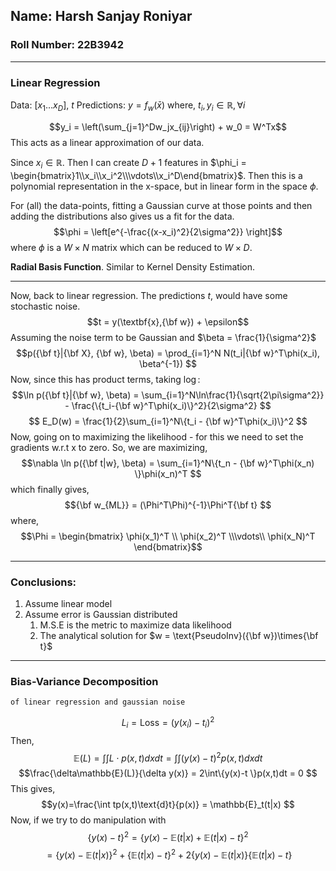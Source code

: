 ## Name: Harsh Sanjay Roniyar
### Roll Number: 22B3942

----
### Linear Regression

Data: $[x_1 \ldots x_D]$, $t$ 
Predictions: $y=f_w(\bar x)$
where, $t_i, y_i \in \mathbb{R}, \forall i$

$$y_i = \left(\sum_{j=1}^Dw_jx_{ij}\right) + w_0  = W^Tx$$This acts as a linear approximation of our data. 

Since $x_i \in \mathbb{R}$. Then I can create $D+1$ features in $\phi_i = \begin{bmatrix}1\\x_i\\x_i^2\\\vdots\\x_i^D\end{bmatrix}$. Then this is a polynomial representation in the x-space, but in linear form in the space $\phi$.

For (all) the data-points, fitting a Gaussian curve at those points and then adding the distributions also gives us a fit for the data.$$\phi = \left[e^{-\frac{(x-x_i)^2}{2\sigma^2}} \right]$$where $\phi$ is a $W\times N$ matrix which can be reduced to $W\times D$. 

**Radial Basis Function**. Similar to Kernel Density Estimation.

---
Now, back to linear regression. 
The predictions $t$, would have some stochastic noise. $$t = y(\textbf{x},{\bf w}) + \epsilon$$Assuming the noise term to be Gaussian and $\beta = \frac{1}{\sigma^2}$
$$p({\bf t}|{\bf X}, {\bf w}, \beta) = \prod_{i=1}^N N(t_i|{\bf w}^T\phi(x_i), \beta^{-1}) $$Now, since this has product terms, taking $\log$:
$$\ln p({\bf t}|{\bf w}, \beta) = \sum_{i=1}^N\ln\frac{1}{\sqrt{2\pi\sigma^2}} - \frac{\{t_i-{\bf w}^T\phi(x_i)\}^2}{2\sigma^2} $$$$ E_D(w) = \frac{1}{2}\sum_{i=1}^N\{t_i - {\bf w}^T\phi(x_i)\}^2 $$
Now, going on to maximizing the likelihood - for this we need to set the gradients w.r.t x to zero. So, we are maximizing, 
$$\nabla \ln p({\bf t|w}, \beta) = \sum_{i=1}^N\{t_n - {\bf w}^T\phi(x_n) \}\phi(x_n)^T $$which finally gives,$${\bf w_{ML}} = (\Phi^T\Phi)^{-1}\Phi^T{\bf t} $$where, $$\Phi = \begin{bmatrix} \phi(x_1)^T \\ \phi(x_2)^T \\\vdots\\ \phi(x_N)^T \end{bmatrix}$$

---
### Conclusions:
1. Assume linear model
2. Assume error is Gaussian distributed
	1. M.S.E is the metric to maximize data likelihood
	2. The analytical solution for $w = \text{PseudoInv}({\bf w})\times{\bf t}$


---
### Bias-Variance Decomposition 
`of linear regression and gaussian noise`

$$L_i = \text{Loss} = (y(x_i)-t_i)^2 $$
Then, $$\mathbb{E}(L) = \int\int L\cdot p(x,t)dxdt = \int\int(y(x) - t)^2p(x,t)dxdt $$
$$\frac{\delta\mathbb{E}(L)}{\delta y(x)} = 2\int\{y(x)-t \}p(x,t)dt = 0 $$This gives, $$y(x)=\frac{\int tp(x,t)\text{d}t}{p(x)} = \mathbb{E}_t(t|x) $$Now, if we try to do manipulation with $$\{y(x)-t \}^2 = \{y(x)-\mathbb{E}(t|x) +\mathbb{E}(t|x)-t \}^2 $$$$=\{y(x)-\mathbb{E}(t|x) \}^2+\{\mathbb{E}(t|x) - t \}^2 + 2\{y(x)-\mathbb{E}(t|x) \}\{\mathbb{E}(t|x)-t \} $$

